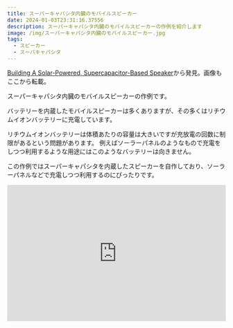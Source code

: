 ```yaml
---
title: スーパーキャパシタ内臓のモバイルスピーカー
date: 2024-01-03T23:31:16.37556
description: スーパーキャパシタ内臓のモバイルスピーカーの作例を紹介します
image: /img/スーパーキャパシタ内臓のモバイルスピーカー.jpg
tags:
  - スピーカー
  - スーパキャパシタ
---
```

[Building A Solar-Powered, Supercapacitor-Based Speaker](https://hackaday.com/2023/12/15/building-a-solar-powered-supercapacitor-based-speaker/)から発見。画像もここから転載。

スーパーキャパシタ内臓のモバイルスピーカーの作例です。

バッテリーを内蔵したモバイルスピーカーは多くありますが、その多くはリチウムイオンバッテリーに充電しています。

リチウムイオンバッテリーは体積あたりの容量は大きいですが充放電の回数に制限があるという問題があります。
例えばソーラーパネルのようなもので充電をしつつ利用するような用途にはこのようなバッテリーは向きません。

この作例ではスーパーキャパシタを内蔵したスピーカーを自作しており、ソーラーパネルなどで充電しつつ利用するのにぴったりです。

<iframe width="100%" height="315" src="https://www.youtube.com/embed/EMHqxJgiU-U" title="YouTube video player" frameborder="0" allow="accelerometer; autoplay; clipboard-write; encrypted-media; gyroscope; picture-in-picture" allowfullscreen></iframe>

